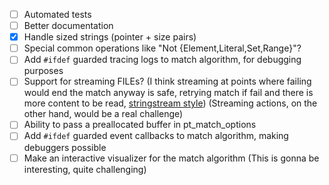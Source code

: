 
- [ ] Automated tests
- [ ] Better documentation
- [X] Handle sized strings (pointer + size pairs)
- [ ] Special common operations like "Not {Element,Literal,Set,Range}"?
- [ ] Add `#ifdef` guarded tracing logs to match algorithm, for debugging purposes
- [ ] Support for streaming FILEs?
      (I think streaming at points where failing would end the match anyway is
      safe, retrying match if fail and there is more content to be read,
      [stringstream style](https://github.com/gilzoide/stringstream-lua))
      (Streaming actions, on the other hand, would be a real challenge)
- [ ] Ability to pass a preallocated buffer in pt_match_options
- [ ] Add `#ifdef` guarded event callbacks to match algorithm, making debuggers possible
- [ ] Make an interactive visualizer for the match algorithm
      (This is gonna be interesting, quite challenging)
